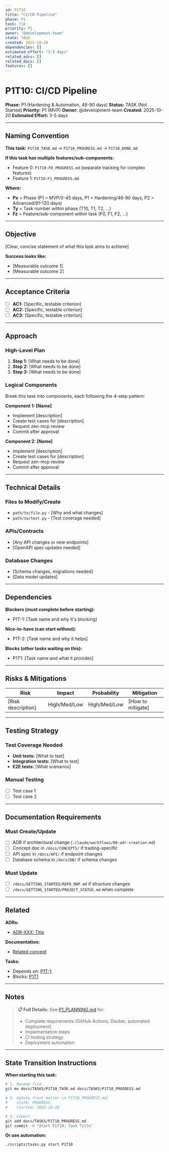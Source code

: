 ```yaml
---
id: P1T10
title: "CI/CD Pipeline"
phase: P1
task: T10
priority: P1
owner: "@development-team"
state: TASK
created: 2025-10-20
dependencies: []
estimated_effort: "3-5 days"
related_adrs: []
related_docs: []
features: []
---
```


# P1T10: CI/CD Pipeline

**Phase:** P1 (Hardening & Automation, 46-90 days)
**Status:** TASK (Not Started)
**Priority:** P1 (MVP)
**Owner:** @development-team
**Created:** 2025-10-20
**Estimated Effort:** 3-5 days

---

## Naming Convention

**This task:** `P1T10_TASK.md` → `P1T10_PROGRESS.md` → `P1T10_DONE.md`

**If this task has multiple features/sub-components:**
- Feature 0: `P1T10-F0_PROGRESS.md` (separate tracking for complex features)
- Feature 1: `P1T10-F1_PROGRESS.md`

**Where:**
- **Px** = Phase (P1 = MVP/0-45 days, P1 = Hardening/46-90 days, P2 = Advanced/91-120 days)
- **Ty** = Task number within phase (T10, T1, T2, ...)
- **Fz** = Feature/sub-component within task (F0, F1, F2, ...)

---

## Objective

[Clear, concise statement of what this task aims to achieve]

**Success looks like:**
- [Measurable outcome 1]
- [Measurable outcome 2]

---

## Acceptance Criteria

- [ ] **AC1:** [Specific, testable criterion]
- [ ] **AC2:** [Specific, testable criterion]
- [ ] **AC3:** [Specific, testable criterion]

---

## Approach

### High-Level Plan

1. **Step 1:** [What needs to be done]
2. **Step 2:** [What needs to be done]
3. **Step 3:** [What needs to be done]

### Logical Components

Break this task into components, each following the 4-step pattern:

**Component 1: [Name]**
- Implement [description]
- Create test cases for [description]
- Request zen-mcp review
- Commit after approval

**Component 2: [Name]**
- Implement [description]
- Create test cases for [description]
- Request zen-mcp review
- Commit after approval

---

## Technical Details

### Files to Modify/Create
- `path/to/file.py` - [Why and what changes]
- `path/to/test.py` - [Test coverage needed]

### APIs/Contracts
- [Any API changes or new endpoints]
- [OpenAPI spec updates needed]

### Database Changes
- [Schema changes, migrations needed]
- [Data model updates]

---

## Dependencies

**Blockers (must complete before starting):**
- P1T-1: [Task name and why it's blocking]

**Nice-to-have (can start without):**
- P1T-2: [Task name and why it helps]

**Blocks (other tasks waiting on this):**
- P1T1: [Task name and what it provides]

---

## Risks & Mitigations

| Risk | Impact | Probability | Mitigation |
|------|--------|-------------|------------|
| [Risk description] | High/Med/Low | High/Med/Low | [How to mitigate] |

---

## Testing Strategy

### Test Coverage Needed
- **Unit tests:** [What to test]
- **Integration tests:** [What to test]
- **E2E tests:** [What scenarios]

### Manual Testing
- [ ] Test case 1
- [ ] Test case 2

---

## Documentation Requirements

### Must Create/Update
- [ ] ADR if architectural change (`.claude/workflows/08-adr-creation.md`)
- [ ] Concept doc in `/docs/CONCEPTS/` if trading-specific
- [ ] API spec in `/docs/API/` if endpoint changes
- [ ] Database schema in `/docs/DB/` if schema changes

### Must Update
- [ ] `/docs/GETTING_STARTED/REPO_MAP.md` if structure changes
- [ ] `/docs/GETTING_STARTED/PROJECT_STATUS.md` when complete

---

## Related

**ADRs:**
- [ADR-XXX: Title](../ADRs/XXX-title.md)

**Documentation:**
- [Related concept](../CONCEPTS/concept-name.md)

**Tasks:**
- Depends on: [P1T-1](./P1T-1_STATE.md)
- Blocks: [P1T1](./P1T1_STATE.md)

---

## Notes

> **📋 Full Details:** See [P1_PLANNING.md](./P1_PLANNING.md#t10-cicd-pipeline) for:
> - Complete requirements (GitHub Actions, Docker, automated deployment)
> - Implementation steps
> - CI testing strategy
> - Deployment automation

---

## State Transition Instructions

**When starting this task:**

```bash
# 1. Rename file
git mv docs/TASKS/P1T10_TASK.md docs/TASKS/P1T10_PROGRESS.md

# 2. Update front matter in P1T10_PROGRESS.md:
#    state: PROGRESS
#    started: 2025-10-20

# 3. Commit
git add docs/TASKS/P1T10_PROGRESS.md
git commit -m "Start P1T10: Task Title"
```

**Or use automation:**
```bash
./scripts/tasks.py start P1T10
```
